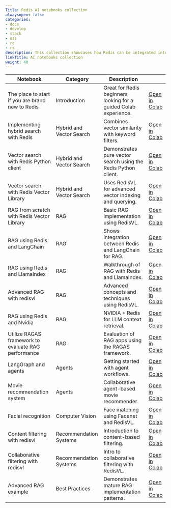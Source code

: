 ```yaml
---
Title: Redis AI notebooks collection
alwaysopen: false
categories:
- docs
- develop
- stack
- oss
- rc
- rs
description: This collection showcases how Redis can be integrated into AI workflows to enhance performance, reduce latency, and enable real-time AI applications. Each notebook comes with complete code examples, explanations, and integration guides.
linkTitle: AI notebooks collection
weight: 40
---
```



| Notebook | Category | Description |  |
|----------|----------|-------------|--|
| The place to start if you are brand new to Redis | Introduction | Great for Redis beginners looking for a guided Colab experience. | [Open in Colab](https://colab.research.google.com/github/redis-developer/redis-ai-resources/blob/main/python-recipes/redis-intro/00_redis_intro.ipynb) |
| Implementing hybrid search with Redis | Hybrid and Vector Search | Combines vector similarity with keyword filters. | [Open in Colab](https://colab.research.google.com/github/redis-developer/redis-ai-resources/blob/main/python-recipes/vector-search/02_hybrid_search.ipynb) |
| Vector search with Redis Python client | Hybrid and Vector Search | Demonstrates pure vector search using the Redis Python client. | [Open in Colab](https://colab.research.google.com/github/redis-developer/redis-ai-resources/blob/main/python-recipes/vector-search/00_redispy.ipynb) |
| Vector search with Redis Vector Library | Hybrid and Vector Search | Uses RedisVL for advanced vector indexing and querying. | [Open in Colab](https://colab.research.google.com/github/redis-developer/redis-ai-resources/blob/main/python-recipes/vector-search/01_redisvl.ipynb) |
| RAG from scratch with Redis Vector Library | RAG | Basic RAG implementation using RedisVL. | [Open in Colab](https://colab.research.google.com/github/redis-developer/redis-ai-resources/blob/main/python-recipes/RAG/01_redisvl.ipynb) |
| RAG using Redis and LangChain | RAG | Shows integration between Redis and LangChain for RAG. | [Open in Colab](https://colab.research.google.com/github/redis-developer/redis-ai-resources/blob/main/python-recipes/RAG/02_langchain.ipynb) |
| RAG using Redis and LlamaIndex | RAG | Walkthrough of RAG with Redis and LlamaIndex. | [Open in Colab](https://colab.research.google.com/github/redis-developer/redis-ai-resources/blob/main/python-recipes/RAG/03_llamaindex.ipynb) |
| Advanced RAG with redisvl | RAG | Advanced concepts and techniques using RedisVL. | [Open in Colab](https://colab.research.google.com/github/redis-developer/redis-ai-resources/blob/main/python-recipes/RAG/04_advanced_redisvl.ipynb) |
| RAG using Redis and Nvidia | RAG | NVIDIA + Redis for LLM context retrieval. | [Open in Colab](https://colab.research.google.com/github/redis-developer/redis-ai-resources/blob/main/python-recipes/RAG/05_nvidia_ai_rag_redis.ipynb) |
| Utilize RAGAS framework to evaluate RAG performance | RAG | Evaluation of RAG apps using the RAGAS framework. | [Open in Colab](https://colab.research.google.com/github/redis-developer/redis-ai-resources/blob/main/python-recipes/RAG/06_ragas_evaluation.ipynb) |
| LangGraph and agents | Agents | Getting started with agent workflows. | [Open in Colab](https://colab.research.google.com/github/redis-developer/redis-ai-resources/blob/main/python-recipes/agents/00_langgraph_redis_agentic_rag.ipynb) |
| Movie recommendation system | Agents | Collaborative agent-based movie recommender. | [Open in Colab](https://colab.research.google.com/github/redis-developer/redis-ai-resources/blob/main/python-recipes/agents/01_crewai_langgraph_redis.ipynb) |
| Facial recognition | Computer Vision | Face matching using Facenet and RedisVL. | [Open in Colab](https://colab.research.google.com/github/redis-developer/redis-ai-resources/blob/main/python-recipes/computer-vision/00_facial_recognition_facenet.ipynb) |
| Content filtering with redisvl | Recommendation Systems | Introduction to content-based filtering. | [Open in Colab](https://colab.research.google.com/github/redis-developer/redis-ai-resources/blob/main/python-recipes/recommendation-systems/00_content_filtering.ipynb) |
| Collaborative filtering with redisvl | Recommendation Systems | Intro to collaborative filtering with RedisVL. | [Open in Colab](https://colab.research.google.com/github/redis-developer/redis-ai-resources/blob/main/python-recipes/recommendation-systems/01_collaborative_filtering.ipynb) |
| Advanced RAG example | Best Practices | Demonstrates mature RAG implementation patterns. | [Open in Colab](https://colab.research.google.com/github/redis-developer/redis-ai-resources/blob/main/python-recipes/RAG/04_advanced_redisvl.ipynb) |
